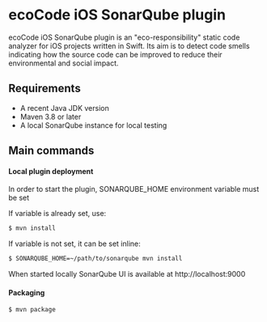# ecoCode iOS SonarQube plugin

ecoCode iOS SonarQube plugin is an "eco-responsibility" static code analyzer for iOS projects written in Swift. Its aim is to detect code smells indicating how the source code can be improved to reduce their environmental and social impact.

## Requirements

- A recent Java JDK version
- Maven 3.8 or later
- A local SonarQube instance for local testing

## Main commands

#### Local plugin deployment

In order to start the plugin, SONARQUBE_HOME environment variable must be set

If variable is already set, use:
```bash
$ mvn install
```

If variable is not set, it can be set inline:
```bash
$ SONARQUBE_HOME=~/path/to/sonarqube mvn install
```

When started locally SonarQube UI is available at http://localhost:9000

#### Packaging

```bash
$ mvn package
```
